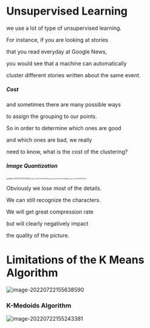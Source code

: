 # Unsupervised Learning

we use a lot of type of unsupervised learning.

For instance, if you are looking at stories

that you read everyday at Google News,

you would see that a machine can automatically

cluster different stories written about the same event.



##### Cost

and sometimes there are many possible ways

to assign the grouping to our points.

So in order to determine which ones are good

and which ones are bad, we really

need to know, what is the cost of the clustering?





##### Image Quantization

<img src="https://ik.imagekit.io/haochen/Typora/image-20220722101222897.png" alt="image-20220722101222897" style="zoom:30%;" /><img src="https://ik.imagekit.io/haochen/Typora/image-20220722101236764.png" alt="image-20220722101236764" style="zoom: 25%;" /><img src="https://ik.imagekit.io/haochen/Typora/image-20220722101356689.png" alt="image-20220722101356689" style="zoom:25%;" /><img src="https://ik.imagekit.io/haochen/Typora/image-20220722101315630.png" alt="image-20220722101315630" style="zoom:25%;" />

Obviously we lose most of the details.

We can still recognize the characters.

We will get great compression rate

but will clearly negatively impact

the quality of the picture.



# Limitations of the K Means Algorithm

![image-20220722155638590](https://ik.imagekit.io/haochen/Typora/image-20220722155638590.png)



### K-Medoids Algorithm

![image-20220722155243381](https://ik.imagekit.io/haochen/Typora/image-20220722155243381.png)

